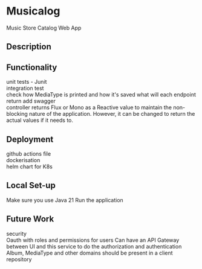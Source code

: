 # Musicalog
Music Store Catalog Web App


## Description


## Functionality

unit tests - Junit \
integration test \
check how MediaType is printed and how it's saved
what will each endpoint return
add swagger \
controller returns Flux or Mono as a Reactive value to maintain the non-blocking nature of the application. However, it can be changed to return the actual values if it needs to.

## Deployment

github actions file \
dockerisation \
helm chart for K8s

## Local Set-up

Make sure you use Java 21
Run the application

## Future Work

security \
Oauth with roles and permissions for users
Can have an API Gateway between UI and this service to do the authorization and authentication \
Album, MediaType and other domains should be present in a client repository
